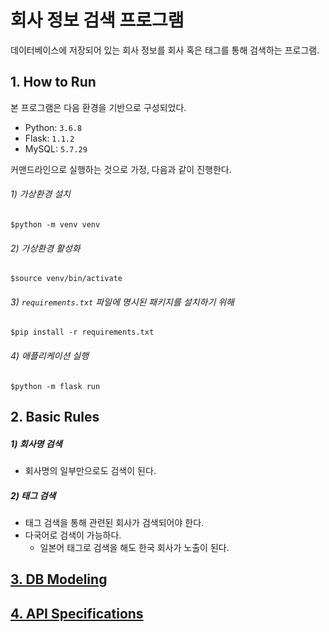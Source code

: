 # **회사 정보 검색 프로그램**

데이터베이스에 저장되어 있는 회사 정보를 회사 혹은 태그를 통해 검색하는 프로그램.

## 1. How to Run

본 프로그램은 다음 환경을 기반으로 구성되었다.
* Python: `3.6.8`
* Flask: `1.1.2`
* MySQL: `5.7.29` 

커맨드라인으로 실행하는 것으로 가정, 다음과 같이 진행한다.
###### 1) 가상환경 설치
```
$python -m venv venv
```

###### 2) 가상환경 활성화
```
$source venv/bin/activate
```

###### 3) `requirements.txt` 파일에 명시된 패키지를 설치하기 위해 
```
$pip install -r requirements.txt
```

###### 4) 애플리케이션 실행
```
$python -m flask run
```

## 2. Basic Rules
##### 1) 회사명 검색
* 회사명의 일부만으로도 검색이 된다.

##### 2) 태그 검색
* 태그 검색을 통해 관련된 회사가 검색되어야 한다.
* 다국어로 검색이 가능하다.
    * 일본어 태그로 검색을 해도 한국 회사가 노출이 된다.

## [3. DB Modeling](docs/kr/db-modeling.md)

## [4. API Specifications](docs/kr/api-specifications.md)
